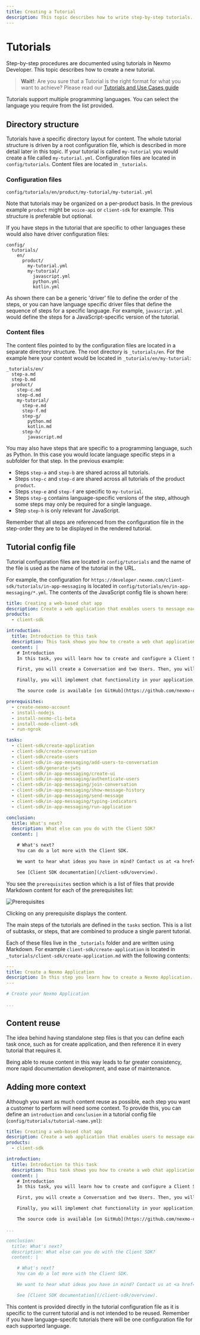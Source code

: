 ```yaml
---
title: Creating a Tutorial
description: This topic describes how to write step-by-step tutorials.
---
```


# Tutorials

Step-by-step procedures are documented using tutorials in Nexmo Developer. This topic describes how to create a new tutorial.

> **Wait!**: Are you sure that a Tutorial is the right format for what you want to achieve? Please read our [Tutorials and Use Cases guide]()

Tutorials support multiple programming languages. You can select the language you require from the list provided.

## Directory structure

Tutorials have a specific directory layout for content. The whole tutorial structure is driven by a root configuration file, which is described in more detail later in this topic. If your tutorial is called `my-tutorial` you would create a file called `my-tutorial.yml`. Configuration files are located in `config/tutorials`. Content files are located in `_tutorials`.

### Configuration files

```
config/tutorials/en/product/my-tutorial/my-tutorial.yml
```

Note that tutorials may be organized on a per-product basis. In the previous example `product` might be `voice-api` or `client-sdk` for example. This structure is preferable but optional.

If you have steps in the tutorial that are specific to other languages these would also have driver configuration files:

```
config/
  tutorials/
    en/
      product/
        my-tutorial.yml
        my-tutorial/
          javascript.yml
          python.yml
          kotlin.yml
```

As shown there can be a generic 'driver' file to define the order of the steps, or you can have language specific driver files that define the sequence of steps for a specific language. For example, `javascript.yml` would define the steps for a JavaScript-specific version of the tutorial.

### Content files

The content files pointed to by the configuration files are located in a separate directory structure. The root directory is `_tutorials/en`. For the example here your content would be located in `_tutorials/en/my-tutorial`:

```
_tutorials/en/
  step-a.md
  step-b.md
  product/
    step-c.md
    step-d.md
    my-tutorial/
      step-e.md
      step-f.md
      step-g/
        python.md
        kotlin.md
      step-h/
        javascript.md
```

You may also have steps that are specific to a programming language, such as Python. In this case you would locate language specific steps in a subfolder for that step. In the previous example:

* Steps `step-a` and `step-b` are shared across all tutorials.
* Steps `step-c` and `step-d` are shared across all tutorials of the product `product`.
* Steps `step-e` and `step-f` are specific to `my-tutorial`.
* Steps `step-g` contains language-specific versions of the step, although some steps may only be required for a single language.
* Step `step-h` is only relevant for JavaScript.

Remember that all steps are referenced from the configuration file in the step-order they are to be displayed in the rendered tutorial.

## Tutorial config file

Tutorial configuration files are located in `config/tutorials` and the name of the file is used as the name of the tutorial in the URL.

For example, the configuration for `https://developer.nexmo.com/client-sdk/tutorials/in-app-messaging` is located in `config/tutorials/en/in-app-messaging/*.yml`. The contents of the JavaScript config file is shown here:

```yaml
title: Creating a web-based chat app
description: Create a web application that enables users to message each other
products:
  - client-sdk

introduction:
  title: Introduction to this task
  description: This task shows you how to create a web chat application using the JavaScript Client SDK.
  content: |
    # Introduction
    In this task, you will learn how to create and configure a Client SDK Application and then code a web app that enables two users to send messages to each other.

    First, you will create a Conversation and two Users. Then, you will authenticate these Users and add them to the Conversation as Members.

    Finally, you will implement chat functionality in your application, including the ability to view and send messages and be notified when either party is currently typing.

    The source code is available [on GitHub](https://github.com/nexmo-community/ip-messaging-tutorial).

prerequisites:
  - create-nexmo-account
  - install-nodejs
  - install-nexmo-cli-beta
  - install-node-client-sdk
  - run-ngrok

tasks:
  - client-sdk/create-application
  - client-sdk/create-conversation
  - client-sdk/create-users
  - client-sdk/in-app-messaging/add-users-to-conversation
  - client-sdk/generate-jwts
  - client-sdk/in-app-messaging/create-ui
  - client-sdk/in-app-messaging/authenticate-users
  - client-sdk/in-app-messaging/join-conversation
  - client-sdk/in-app-messaging/show-message-history
  - client-sdk/in-app-messaging/send-message
  - client-sdk/in-app-messaging/typing-indicators
  - client-sdk/in-app-messaging/run-application

conclusion:
  title: What's next?
  description: What else can you do with the Client SDK?
  content: |

    # What's next?
    You can do a lot more with the Client SDK.

    We want to hear what ideas you have in mind? Contact us at <a href="mailto:devrel@vonage.com">devrel@vonage.com</a>

    See [Client SDK documentation](/client-sdk/overview).
```

You see the `prerequisites` section which is a list of files that provide Markdown content for each of the prerequisites list:

![Prerequisites](/assets/images/contributing/prereqs.png)

Clicking on any prerequisite displays the content.

The main steps of the tutorials are defined in the `tasks` section. This is a list of subtasks, or steps, that are combined to produce a single parent tutorial.

Each of these files live in the `_tutorials` folder and are written using Markdown. For example `client-sdk/create-application` is located in `_tutorials/client-sdk/create-application.md` with the following contents:

```yaml
---
title: Create a Nexmo Application
description: In this step you learn how to create a Nexmo Application.
---

# Create your Nexmo Application

...
```

## Content reuse

The idea behind having standalone step files is that you can define each task once, such as for create application, and then reference it in every tutorial that requires it.

Being able to reuse content in this way leads to far greater consistency, more rapid documentation development, and ease of maintenance.

## Adding more context

Although you want as much content reuse as possible, each step you want a customer to perform will need some context. To provide this, you can define an `introduction` and `conclusion` in a tutorial config file (`config/tutorials/tutorial-name.yml`):

```yaml
title: Creating a web-based chat app
description: Create a web application that enables users to message each other
products:
  - client-sdk

introduction:
  title: Introduction to this task
  description: This task shows you how to create a web chat application using the JavaScript Client SDK.
  content: |
    # Introduction
    In this task, you will learn how to create and configure a Client SDK Application and then code a web app that enables two users to send messages to each other.

    First, you will create a Conversation and two Users. Then, you will authenticate these Users and add them to the Conversation as Members.

    Finally, you will implement chat functionality in your application, including the ability to view and send messages and be notified when either party is currently typing.

    The source code is available [on GitHub](https://github.com/nexmo-community/ip-messaging-tutorial).

...

conclusion:
  title: What's next?
  description: What else can you do with the Client SDK?
  content: |

    # What's next?
    You can do a lot more with the Client SDK.

    We want to hear what ideas you have in mind? Contact us at <a href="mailto:devrel@vonage.com">devrel@vonage.com</a>

    See [Client SDK documentation](/client-sdk/overview).
```

This content is provided directly in the tutorial configuration file as it is specific to the current tutorial and is not intended to be reused. Remember if you have language-specifc tutorials there will be one configuration file for each supported language.
